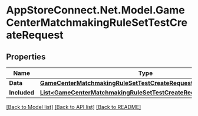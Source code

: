 # AppStoreConnect.Net.Model.GameCenterMatchmakingRuleSetTestCreateRequest

## Properties

Name | Type | Description | Notes
------------ | ------------- | ------------- | -------------
**Data** | [**GameCenterMatchmakingRuleSetTestCreateRequestData**](GameCenterMatchmakingRuleSetTestCreateRequestData.md) |  | 
**Included** | [**List&lt;GameCenterMatchmakingRuleSetTestCreateRequestIncludedInner&gt;**](GameCenterMatchmakingRuleSetTestCreateRequestIncludedInner.md) |  | [optional] 

[[Back to Model list]](../README.md#documentation-for-models) [[Back to API list]](../README.md#documentation-for-api-endpoints) [[Back to README]](../README.md)

